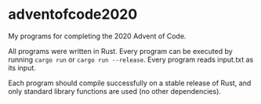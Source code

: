 # adventofcode2020

My programs for completing the 2020 Advent of Code. 

All programs were written in Rust. Every program can be executed by running `cargo run` or `cargo run --release`. Every program reads input.txt as its input.

Each program should compile successfully on a stable release of Rust, and only standard library functions are used (no other dependencies).

